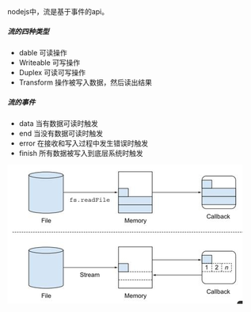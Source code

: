 nodejs中，流是基于事件的api。    
##### 流的四种类型    
* dable 可读操作
* Writeable 可写操作
* Duplex  可读可写操作
* Transform 操作被写入数据，然后读出结果

##### 流的事件
* data    当有数据可读时触发
* end     当没有数据可读时触发
* error   在接收和写入过程中发生错误时触发
* finish  所有数据被写入到底层系统时触发

![.](123.png)
